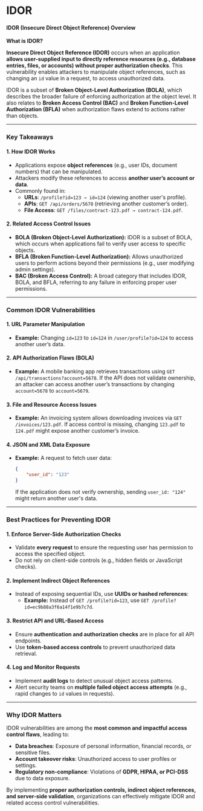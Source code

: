 # IDOR

#### **IDOR (Insecure Direct Object Reference) Overview**

**What is IDOR?**

**Insecure Direct Object Reference (IDOR)** occurs when an application **allows user-supplied input to directly reference resources (e.g., database entries, files, or accounts) without proper authorization checks**. This vulnerability enables attackers to manipulate object references, such as changing an `id` value in a request, to access unauthorized data.

IDOR is a subset of **Broken Object-Level Authorization (BOLA)**, which describes the broader failure of enforcing authorization at the object level. It also relates to **Broken Access Control (BAC)** and **Broken Function-Level Authorization (BFLA)** when authorization flaws extend to actions rather than objects.

***

### **Key Takeaways**

#### **1. How IDOR Works**

* Applications expose **object references** (e.g., user IDs, document numbers) that can be manipulated.
* Attackers modify these references to access **another user’s account or data**.
* Commonly found in:
  * **URLs**: `/profile?id=123 → id=124` (viewing another user's profile).
  * **APIs**: `GET /api/orders/5678` (retrieving another customer’s order).
  * **File Access**: `GET /files/contract-123.pdf → contract-124.pdf`.

#### **2. Related Access Control Issues**

* **BOLA (Broken Object-Level Authorization):** IDOR is a subset of BOLA, which occurs when applications fail to verify user access to specific objects.
* **BFLA (Broken Function-Level Authorization):** Allows unauthorized users to perform actions beyond their permissions (e.g., user modifying admin settings).
* **BAC (Broken Access Control):** A broad category that includes IDOR, BOLA, and BFLA, referring to any failure in enforcing proper user permissions.

***

### **Common IDOR Vulnerabilities**

#### **1. URL Parameter Manipulation**

* **Example:** Changing `id=123` to `id=124` in `/user/profile?id=124` to access another user’s data.

#### **2. API Authorization Flaws (BOLA)**

* **Example:** A mobile banking app retrieves transactions using `GET /api/transactions?account=5678`. If the API does not validate ownership, an attacker can access another user’s transactions by changing `account=5678` to `account=5679`.

#### **3. File and Resource Access Issues**

* **Example:** An invoicing system allows downloading invoices via `GET /invoices/123.pdf`. If access control is missing, changing `123.pdf` to `124.pdf` might expose another customer’s invoice.

#### **4. JSON and XML Data Exposure**

*   **Example:** A request to fetch user data:

    ```json
    {
        "user_id": "123"
    }
    ```

    If the application does not verify ownership, sending `user_id: "124"` might return another user's data.

***

### **Best Practices for Preventing IDOR**

#### **1. Enforce Server-Side Authorization Checks**

* Validate **every request** to ensure the requesting user has permission to access the specified object.
* Do not rely on client-side controls (e.g., hidden fields or JavaScript checks).

#### **2. Implement Indirect Object References**

* Instead of exposing sequential IDs, use **UUIDs or hashed references**:
  * **Example:** Instead of `GET /profile?id=123`, use `GET /profile?id=ec9b88a3f6a14f1e9b7c7d`.

#### **3. Restrict API and URL-Based Access**

* Ensure **authentication and authorization checks** are in place for all API endpoints.
* Use **token-based access controls** to prevent unauthorized data retrieval.

#### **4. Log and Monitor Requests**

* Implement **audit logs** to detect unusual object access patterns.
* Alert security teams on **multiple failed object access attempts** (e.g., rapid changes to `id` values in requests).

***

### **Why IDOR Matters**

IDOR vulnerabilities are among the **most common and impactful access control flaws**, leading to:

* **Data breaches**: Exposure of personal information, financial records, or sensitive files.
* **Account takeover risks**: Unauthorized access to user profiles or settings.
* **Regulatory non-compliance**: Violations of **GDPR, HIPAA, or PCI-DSS** due to data exposure.

By implementing **proper authorization controls, indirect object references, and server-side validation**, organizations can effectively mitigate IDOR and related access control vulnerabilities.
